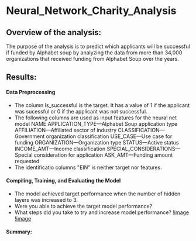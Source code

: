 # Neural_Network_Charity_Analysis
## Overview of the analysis:
The purpose of the analysis is to predict which applicants will be successful if funded by Alphabet soup by analyzing the data from more than 34,000 organizations that received funding from Alphabet Soup over the years.

## Results:

#### Data Preprocessing
- The column Is_successful is the target. It has a value of 1 if the applicant was sucessful or 0 if the applicant was not successful.
- The following columns are used as input features for the neural net model
  NAME
  APPLICATION_TYPE—Alphabet Soup application type
  AFFILIATION—Affiliated sector of industry
  CLASSIFICATION—Government organization classification
  USE_CASE—Use case for funding
  ORGANIZATION—Organization type
  STATUS—Active status
  INCOME_AMT—Income classification
  SPECIAL_CONSIDERATIONS—Special consideration for application
  ASK_AMT—Funding amount requested  
 - The identificatio columns "EIN" is neither target nor features.
#### Compiling, Training, and Evaluating the Model
- The model achieved target performance when the number of hidden layers was increased to 3.
- Were you able to achieve the target model performance?
- What steps did you take to try and increase model performance?
[!image](https://github.com/vijayabme/Neural_Network_Charity_Analysis/blob/main/Resources/model_params.png)
[!image](https://github.com/vijayabme/Neural_Network_Charity_Analysis/blob/main/Resources/target_accuracy.png)
#### Summary:


